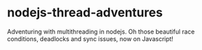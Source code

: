 # nodejs-thread-adventures
Adventuring with multithreading in nodejs. Oh those beautiful race conditions, deadlocks and sync issues, now on Javascript!
